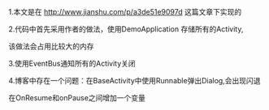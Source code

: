 1.本文是在 http://www.jianshu.com/p/a3de51e9097d 这篇文章下实现的

2.代码中首先采用作者的做法，使用DemoApplication 存储所有的Activity,

  该做法会占用比较大的内存
  
3.使用EventBus通知所有的Activity关闭

4.博客中存在一个问题：在BaseActivity中使用Runnable弹出Dialog,会出现闪退

  在OnResume和onPause之间增加一个变量
  
  
